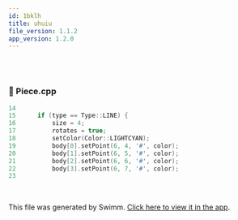 ```yaml
---
id: 1bklh
title: uhuiu
file_version: 1.1.2
app_version: 1.2.0
---
```


<br/>

<br/>


<!-- NOTE-swimm-snippet: the lines below link your snippet to Swimm -->
### 📄 Piece.cpp
```c++
14     
15     	if (type == Type::LINE) {
16     		size = 4;
17     		rotates = true;
18     		setColor(Color::LIGHTCYAN);
19     		body[0].setPoint(6, 4, '#', color);
20     		body[1].setPoint(6, 5, '#', color);
21     		body[2].setPoint(6, 6, '#', color);
22     		body[3].setPoint(6, 7, '#', color);
23     
```

<br/>

This file was generated by Swimm. [Click here to view it in the app](https://swimm-web-app.web.app/repos/Z2l0aHViJTNBJTNBVGV0cmlzLS0tVjIlM0ElM0FEYW5pZWxDNw==/docs/1bklh).
